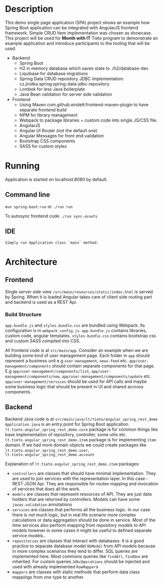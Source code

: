 
# Description

This demo single page application (SPA) project shows an example how Spring Boot application can be integrated with AngularJS frontend framework.
Simple CRUD Item implementation was chosen as showcase.
This project will be used for **Month with IT** Tieto program to demonstrate an example application and introduce participants to the tooling that will be used.
    
- Backend
    - Spring Boot
    - H2 in memory database which saves state to ./h2/database-dev
    - Liquibase for database migrations
    - Spring Data CRUD repository JDBC implementation: cz.jirutka.spring:spring-data-jdbc-repository
    - Lombok for less Java boilerplate
    - Java Bean validation for server side validation
- Frontend
    - Using Maven com.github.eirslett:frontend-maven-plugin to have separate frontend build
    - NPM for library management
    - Webpack to package libraries + custom code into single JS/CSS file.
    - AngularJS
    - Angular UI Router (not the default one)
    - Angular Messages for front end validation
    - Bootstrap CSS components
    - SASS for custom styles

# Running

Application is started on localhost:8080 by default.

## Command line

`mvn spring-boot:run` or `./run run`

To autosync frontend code `./run sync-assets`

## IDE

    Simply run Application class `main` method.
    
# Architecture

## Frontend

Single server side view `/src/main/resources/static/index.html` is served by Spring. When it is loaded Angular 
takes care of client side routing part and backend is used as a REST Api.
  
### Build Structure
  
`app.bundle.js` and `styles.bundle.css` are bundled using Webpack. Its configuration is in `webpack.config.js`.
`app.bundle.js` contains libraries, custom code, angular templates.
`styles.bundle.css` contains bootstrap css and custom SASS compiled into CSS.

All frontend code is at `src/main/app`.
Consider an example when we are building some kind of user management page.
Each folder in `app` should represent a business unit e.g `user-management`, `news-feed` etc.
`app/user-management/components` should contain separate components for that page. 
E.g `app/user-management/components/list`, `app/user-management/components/new`, `app/user-management/components/update` etc.
`app/user-management/services` should be used for API calls and maybe some business logic that should be present in UI and shared accross components.

## Backend

Backend Java code is at `src/main/java/lt/tieto/angular_spring_rest_demo`
`Application.java` is an entry point for Spring Boot application.
`lt.tieto.angular_spring_rest_demo.core` package is for common things like base implementation of repository, controller, some utils etc.
`lt.tieto.angular_spring_rest_demo.item` package is for implementing `item` domain.
If we had more domain objects we could create packages like `lt.tieto.angular_spring_rest_demo.user`, `lt.tieto.angular_spring_rest_demo.account` 

Explanation of `lt.tieto.angular_spring_rest_demo.item` packages:

- `controllers` are classes that should have minimal implementation. 
  They are used to join services with the representation layer. In this case - REST JSON Api.
  They are responsible for routes mapping and invocation of services that does all the work.
- `models` are classes that represent resources of API. They are just data holders that are returned by controllers.
  Models can have some `javax.validation` annotations
- `services` are classes that performs all the business logic. In our case there is not much logic, 
  but in real life scenario more complex calculations or data aggregation should be done in service.
  Most of the time services also perform mapping from repository models to API models however in some cases it might be useful to defined separate service models..
- `repositories` are classes that interact with databases. It is a good practice to separate database model `DbModel` from API models
  because in more complex scenarios they tend to differ. SQL queries are implemented here. 
  Most commons queries like `findAll`, `findOne` are inherited.
  For custom queries `JdbcOperations` should be injected and used with already implemented `RowMapper`s
- `mappers` are classes with static methods that perform data class mappings from one type to another.